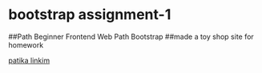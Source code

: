 # bootstrap assignment-1

##Path Beginner Frontend Web Path Bootstrap ##made a toy shop site for homework

[patika linkim](https://app.patika.dev/sewalcolak)